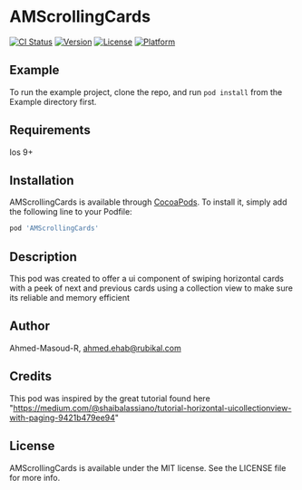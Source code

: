 # AMScrollingCards

[![CI Status](https://img.shields.io/travis/Ahmed-Masoud-R/AMScrollingCards.svg?style=flat)](https://travis-ci.org/Ahmed-Masoud-R/AMScrollingCards)
[![Version](https://img.shields.io/cocoapods/v/AMScrollingCards.svg?style=flat)](https://cocoapods.org/pods/AMScrollingCards)
[![License](https://img.shields.io/cocoapods/l/AMScrollingCards.svg?style=flat)](https://cocoapods.org/pods/AMScrollingCards)
[![Platform](https://img.shields.io/cocoapods/p/AMScrollingCards.svg?style=flat)](https://cocoapods.org/pods/AMScrollingCards)

## Example

To run the example project, clone the repo, and run `pod install` from the Example directory first.

## Requirements
Ios 9+

## Installation

AMScrollingCards is available through [CocoaPods](https://cocoapods.org). To install
it, simply add the following line to your Podfile:

```ruby
pod 'AMScrollingCards'
```
## Description

This pod was created to offer a ui component of swiping horizontal cards with a peek of next and previous cards using a collection view to make sure its reliable and memory efficient

## Author

Ahmed-Masoud-R, ahmed.ehab@rubikal.com

## Credits
This pod was inspired by the great tutorial found here "https://medium.com/@shaibalassiano/tutorial-horizontal-uicollectionview-with-paging-9421b479ee94"

## License

AMScrollingCards is available under the MIT license. See the LICENSE file for more info.
